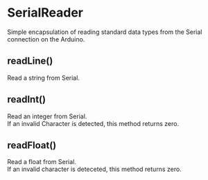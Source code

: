 # SerialReader
Simple encapsulation of reading standard data types from the Serial connection on the Arduino.
## readLine()
Read a string from Serial.
## readInt()
Read an integer from Serial.  
If an invalid Character is detected, this method returns zero.
## readFloat()
Read a float from Serial.  
If an invalid character is deteceted, this method returns zero.
